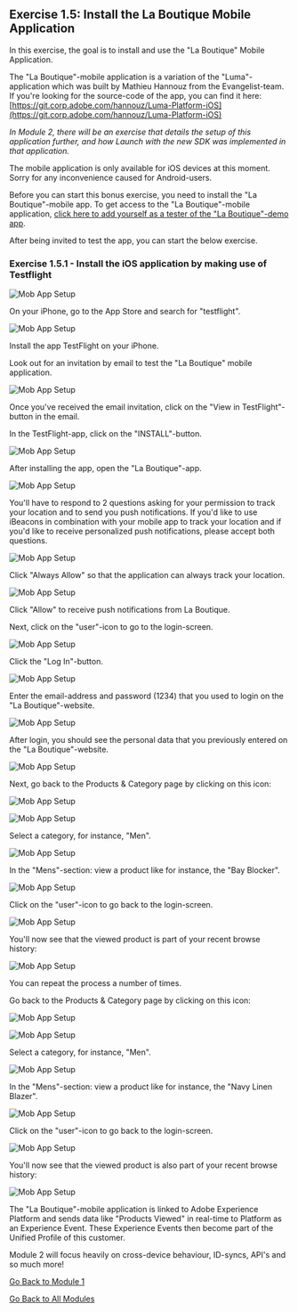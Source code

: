 ## Exercise 1.5: Install the La Boutique Mobile Application
In this exercise, the goal is to install and use the "La Boutique" Mobile Application.

The "La Boutique"-mobile application is a variation of the "Luma"-application which was built by Mathieu Hannouz from the Evangelist-team. If you're looking for the source-code of the app, you can find it here: [https://git.corp.adobe.com/hannouz/Luma-Platform-iOS](https://git.corp.adobe.com/hannouz/Luma-Platform-iOS)

_In Module 2, there will be an exercise that details the setup of this application further, and how Launch with the new SDK was implemented in that application._

The mobile application is only available for iOS devices at this moment. Sorry for any inconvenience caused for Android-users.

Before you can start this bonus exercise, you need to install the "La Boutique"-mobile app. To get access to the "La Boutique"-mobile application, [click here to add yourself as a tester of the "La Boutique"-demo app](https://apple.co/2GZWcMs).

After being invited to test the app, you can start the below exercise.

### Exercise 1.5.1 - Install the iOS application by making use of Testflight

![Mob App Setup](./images/appstore.png)

On your iPhone, go to the App Store and search for "testflight".

![Mob App Setup](./images/testflight.png)

Install the app TestFlight on your iPhone.

Look out for an invitation by email to test the "La Boutique" mobile application.

![Mob App Setup](./images/email.png)

Once you've received the email invitation, click on the "View in TestFlight"-button in the email.

In the TestFlight-app, click on the "INSTALL"-button.

![Mob App Setup](./images/tfapp.png)

After installing the app, open the "La Boutique"-app.

![Mob App Setup](./images/labapp.png)

You'll have to respond to 2 questions asking for your permission to track your location and to send you push notifications. If you'd like to use iBeacons in combination with your mobile app to track your location and if you'd like to receive personalized push notifications, please accept both questions.

![Mob App Setup](./images/loc1.png)

Click "Always Allow" so that the application can always track your location.

![Mob App Setup](./images/push.png)

Click "Allow" to receive push notifications from La Boutique.

Next, click on the "user"-icon to go to the login-screen.

![Mob App Setup](./images/usericon.png)

Click the "Log In"-button.

![Mob App Setup](./images/login.png)

Enter the email-address and password (1234) that you used to login on the "La Boutique"-website. 

![Mob App Setup](./images/up.png)

After login, you should see the personal data that you previously entered on the "La Boutique"-website.

![Mob App Setup](./images/profiledata.png)

Next, go back to the Products & Category page by clicking on this icon:

![Mob App Setup](./images/storeicon.png)

![Mob App Setup](./images/labapp.png)

Select a category, for instance, "Men".

![Mob App Setup](./images/mens.png)

In the "Mens"-section: view a product like for instance, the "Bay Blocker".

![Mob App Setup](./images/bayb.png)

Click on the "user"-icon to go back to the login-screen.

![Mob App Setup](./images/usericon.png)

You'll now see that the viewed product is part of your recent browse history:

![Mob App Setup](./images/profilebayb.png)

You can repeat the process a number of times.

Go back to the Products & Category page by clicking on this icon:

![Mob App Setup](./images/storeicon.png)

![Mob App Setup](./images/labapp.png)

Select a category, for instance, "Men".

![Mob App Setup](./images/mens.png)

In the "Mens"-section: view a product like for instance, the "Navy Linen Blazer".

![Mob App Setup](./images/linenb.png)

Click on the "user"-icon to go back to the login-screen.

![Mob App Setup](./images/usericon.png)

You'll now see that the viewed product is also part of your recent browse history:

![Mob App Setup](./images/profilelinenb.png)

The "La Boutique"-mobile application is linked to Adobe Experience Platform and sends data like "Products Viewed" in real-time to Platform as an Experience Event. These Experience Events then become part of the Unified Profile of this customer.

Module 2 will focus heavily on cross-device behaviour, ID-syncs, API's and so much more! 

[Go Back to Module 1](https://git.corp.adobe.com/vangeluw/platformenablement/tree/master/module1)

[Go Back to All Modules](https://git.corp.adobe.com/vangeluw/platformenablement)



